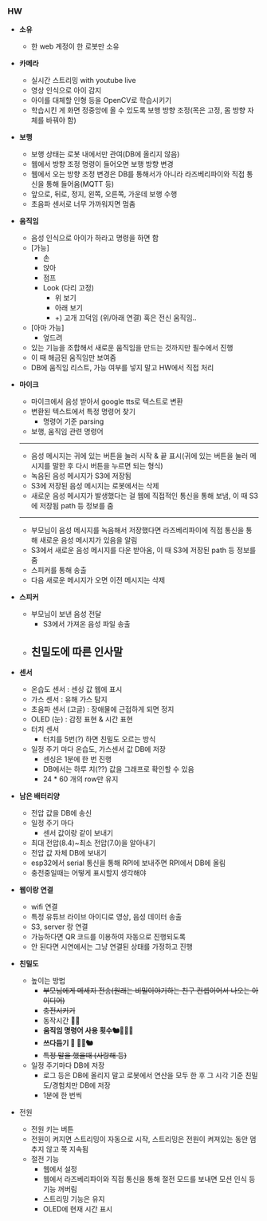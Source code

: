 ### HW

- **소유**
    - 한 web 계정이 한 로봇만 소유
- **카메라**
    - 실시간 스트리밍 with youtube live
    - 영상 인식으로 아이 감지
    - 아이를 대체할 인형 등을 OpenCV로 학습시키기
    - 학습시킨 게 화면 정중앙에 올 수 있도록 보행 방향 조정(목은 고정, 몸 방향 자체를 바꿔야 함)
- **보행**
    - 보행 상태는 로봇 내에서만 관여(DB에 올리지 않음)
    - 웹에서 방향 조정 명령이 들어오면 보행 방향 변경
    - 웹에서 오는 방향 조정 변경은 DB를 통해서가 아니라 라즈베리파이와 직접 통신을 통해 들어옴(MQTT 등)
    - 앞으로, 뒤로, 정지, 왼쪽, 오른쪽, 가운데 보행 수행
    - 초음파 센서로 너무 가까워지면 멈춤
- **움직임**
    - 음성 인식으로 아이가 하라고 명령을 하면 함
    - [가능]
        - 손
        - 앉아
        - 점프
        - Look (다리 고정)
            - 위 보기
            - 아래 보기
            - +) 고개 끄덕임 (위/아래 연결) 혹은 전신 움직임..
    - [아마 가능]
        - 엎드려
    - 있는 기능을 조합해서 새로운 움직임을 만드는 것까지만 필수에서 진행
    - 이 때 해금된 움직임만 보여줌
    - DB에 움직임 리스트, 가능 여부를 넣지 말고 HW에서 직접 처리
- **마이크**
    - 마이크에서 음성 받아서 google tts로 텍스트로 변환
    - 변환된 텍스트에서 특정 명령어 찾기
        - 명령어 기준 parsing
    - 보행, 움직임 관련 명령어
    
    ---
    
    - 음성 메시지는 귀에 있는 버튼을 눌러 시작 & 끝 표시(귀에 있는 버튼을 눌러 메시지를 말한 후 다시 버튼을 누르면 되는 형식)
    - 녹음된 음성 메시지가 S3에 저장됨
    - S3에 저장된 음성 메시지는 로봇에서는 삭제
    - 새로운 음성 메시지가 발생했다는 걸 웹에 직접적인 통신을 통해 보냄, 이 때 S3에 저장됨 path 등 정보를 줌
    
    ---
    
    - 부모님이 음성 메시지를 녹음해서 저장했다면 라즈베리파이에 직접 통신을 통해 새로운 음성 메시지가 있음을 알림
    - S3에서 새로운 음성 메시지를 다운 받아옴, 이 때 S3에 저장된 path 등 정보를 줌
    - 스피커를 통해 송출
    - 다음 새로운 메시지가 오면 이전 메시지는 삭제
- **스피커**
    - 부모님이 보낸 음성 전달
        - S3에서 가져온 음성 파일 송출
    - 친밀도에 따른 인사말
        - 
- **센서**
    - 온습도 센서 : 센싱 값 웹에 표시
    - 가스 센서 : 유해 가스 탐지
    - 초음파 센서 (고글) : 장애물에 근접하게 되면 정지
    - OLED (눈) : 감정 표현 & 시간 표현
    - 터치 센서
        - 터치를 5번(?) 하면 친밀도 오르는 방식
    - 일정 주기 마다 온습도, 가스센서 값 DB에 저장
        - 센싱은 1분에 한 번 진행
        - DB에서는 하루 치(??) 값을 그래프로 확인할 수 있음
        - 24 * 60 개의 row만 유지
- **남은 배터리양**
    - 전압 값을 DB에 송신
    - 일정 주기 마다
        - 센서 값이랑 같이 보내기
    - 최대 전압(8.4)~최소 전압(7.0)을 알아내기
    - 전압 값 자체 DB에 보내기
    - esp32에서 serial 통신을 통해 RPI에 보내주면 RPI에서 DB에 올림
    - 충전중일때는 어떻게 표시할지 생각해야
- **웹이랑 연결**
    - wifi 연결
    - 특정 유튜브 라이브 아이디로 영상, 음성 데이터 송출
    - S3, server 랑 연결
    - 가능하다면 QR 코드를 이용하여 자동으로 진행되도록
    - 안 된다면 시연에서는 그냥 연결된 상태를 가정하고 진행
- **친밀도**
    - 높이는 방법
        - ~~부모님에게 메세지 전송(원래는 비밀이야기하는 친구 컨셉이어서 나오는 아이디어)~~
        - ~~충전시키기~~
        - 동작시간 🎃🎉
        - **움직임 명령어 사용 횟수🐿️👀🎉🦉**
        - **쓰다듬기 🦉 🎃👀🐿️**
        - ~~특정 말을 했을때 (사랑해 등)~~
    - 일정 주기마다 DB에 저장
        - 로그 등은 DB에 올리지 말고 로봇에서 연산을 모두 한 후 그 시각 기준 친밀도/경험치만 DB에 저장
        - 1분에 한 번씩
- 전원
    - 전원 키는 버튼
    - 전원이 켜지면 스트리밍이 자동으로 시작, 스트리밍은 전원이 켜져있는 동안 멈추지 않고 쭉 지속됨
    - 절전 기능
        - 웹에서 설정
        - 웹에서 라즈베리파이와 직접 통신을 통해 절전 모드를 보내면 모션 인식 등 기능 꺼버림
        - 스트리밍 기능은 유지
        - OLED에 현재 시간 표시
